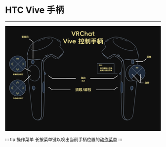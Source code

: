 # HTC Vive 手柄

---

![img](../../img/vive-1.png)

::: tip 操作菜单
长按菜单键以唤出当前手柄位置的[动作菜单](action-menu)
:::